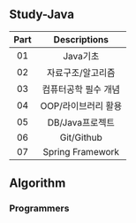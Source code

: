 ## Study-Java

|Part|Descriptions|
|:----:|:----:|
|01|Java기초|
|02|자료구조/알고리즘|
|03|컴퓨터공학 필수 개념|
|04|OOP/라이브러리 활용|
|05|DB/Java프로젝트|
|06|Git/Github|
|07|Spring Framework|

## 
## Algorithm
### Programmers
